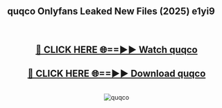 <h2>quqco Onlyfans Leaked New Files (2025) e1yi9</h2>
<br>
<div align="center">
<h2><a href="https://mediafiles.top/quqco&ref=git" rel="nofollow">🔴 CLICK HERE 🌐==►► Watch quqco</a></h2>
<h2><a href="https://mediafiles.top/quqco&ref=git" rel="nofollow">🔴 CLICK HERE 🌐==►► Download quqco</a></h2>
<br>
<a href="https://mediafiles.top/quqco&ref=git" rel="nofollow" data-target="animated-image.originalLink"><img src="https://i.ibb.co.com/xMMVF88/686577567.gif" alt="quqco" style="max-width: 100%; display: inline-block;" data-target="animated-image.originalImage"></a>
</div>
<br>
<br>